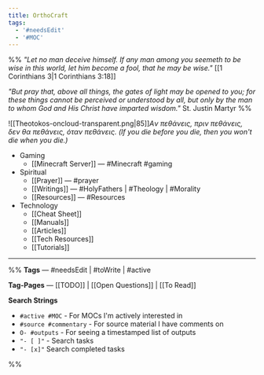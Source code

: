 ```yaml
---
title: OrthoCraft
tags:
  - '#needsEdit'
  - '#MOC'
---
```


%%
_"Let no man deceive himself. If any man among you seemeth to be wise in this world, let him become a fool, that he may be wise."_ [[1 Corinthians 3|1 Corinthians 3:18]]

_"But pray that, above all things, the gates of light may be opened to you; for these things cannot be perceived or understood by all, but only by the man to whom God and His Christ have imparted wisdom."_ St. Justin Martyr
%%

![[Theotokos-oncloud-transparent.png|85]]_Aν πεθάνεις, πριν πεθάνεις, δεν θα πεθάνεις, όταν πεθάνεις.
(If you die before you die, then you won't die when you die.)_

- Gaming
    - [[Minecraft Server]] — #Minecraft #gaming
- Spiritual
    - [[Prayer]] — #prayer
    - [[Writings]] — #HolyFathers | #Theology | #Morality
    - [[Resources]] — #Resources
- Technology
    - [[Cheat Sheet]]
    - [[Manuals]]
    - [[Articles]]
    - [[Tech Resources]]
    - [[Tutorials]]

---

%%
**Tags** — #needsEdit | #toWrite | #active

**Tag-Pages** — [[TODO]] | [[Open Questions]] | [[To Read]]

**Search Strings**

- `#active #MOC` - For MOCs I'm actively interested in
- `#source #commentary` - For source material I have comments on
- `O- #outputs` - For seeing a timestamped list of outputs
- `"- [ ]"` - Search tasks
- `"- [x]"` Search completed tasks

%%
